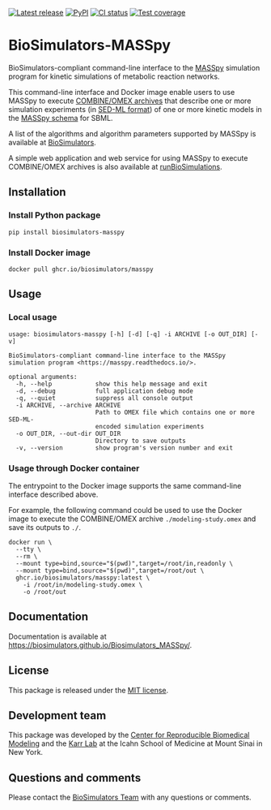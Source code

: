 [![Latest release](https://img.shields.io/github/v/tag/biosimulators/Biosimulators_MASSpy)](https://github.com/biosimulations/Biosimulators_MASSpy/releases)
[![PyPI](https://img.shields.io/pypi/v/biosimulators_masspy)](https://pypi.org/project/biosimulators_masspy/)
[![CI status](https://github.com/biosimulators/Biosimulators_MASSpy/workflows/Continuous%20integration/badge.svg)](https://github.com/biosimulators/Biosimulators_MASSpy/actions?query=workflow%3A%22Continuous+integration%22)
[![Test coverage](https://codecov.io/gh/biosimulators/Biosimulators_MASSpy/branch/dev/graph/badge.svg)](https://codecov.io/gh/biosimulators/Biosimulators_MASSpy)

# BioSimulators-MASSpy
BioSimulators-compliant command-line interface to the [MASSpy](https://masspy.readthedocs.io/) simulation program for kinetic simulations of metabolic reaction networks.

This command-line interface and Docker image enable users to use MASSpy to execute [COMBINE/OMEX archives](https://combinearchive.org/) that describe one or more simulation experiments (in [SED-ML format](https://sed-ml.org)) of one or more kinetic models in the [MASSpy schema](https://masspy.readthedocs.io/en/stable/tutorials/reading_writing_models.html) for SBML.

A list of the algorithms and algorithm parameters supported by MASSpy is available at [BioSimulators](https://biosimulators.org/simulators/masspy).

A simple web application and web service for using MASSpy to execute COMBINE/OMEX archives is also available at [runBioSimulations](https://run.biosimulations.org).

## Installation

### Install Python package
```
pip install biosimulators-masspy
```

### Install Docker image
```
docker pull ghcr.io/biosimulators/masspy
```

## Usage

### Local usage
```
usage: biosimulators-masspy [-h] [-d] [-q] -i ARCHIVE [-o OUT_DIR] [-v]

BioSimulators-compliant command-line interface to the MASSpy simulation program <https://masspy.readthedocs.io/>.

optional arguments:
  -h, --help            show this help message and exit
  -d, --debug           full application debug mode
  -q, --quiet           suppress all console output
  -i ARCHIVE, --archive ARCHIVE
                        Path to OMEX file which contains one or more SED-ML-
                        encoded simulation experiments
  -o OUT_DIR, --out-dir OUT_DIR
                        Directory to save outputs
  -v, --version         show program's version number and exit
```

### Usage through Docker container
The entrypoint to the Docker image supports the same command-line interface described above.

For example, the following command could be used to use the Docker image to execute the COMBINE/OMEX archive `./modeling-study.omex` and save its outputs to `./`.

```
docker run \
  --tty \
  --rm \
  --mount type=bind,source="$(pwd)",target=/root/in,readonly \
  --mount type=bind,source="$(pwd)",target=/root/out \
  ghcr.io/biosimulators/masspy:latest \
    -i /root/in/modeling-study.omex \
    -o /root/out
```

## Documentation
Documentation is available at https://biosimulators.github.io/Biosimulators_MASSpy/.

## License
This package is released under the [MIT license](LICENSE).

## Development team
This package was developed by the [Center for Reproducible Biomedical Modeling](http://reproduciblebiomodels.org) and the [Karr Lab](https://www.karrlab.org) at the Icahn School of Medicine at Mount Sinai in New York.

## Questions and comments
Please contact the [BioSimulators Team](mailto:info@biosimulators.org) with any questions or comments.
